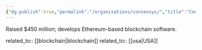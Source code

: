```yaml
---
{"dg-publish":true,"permalink":"/organisations/consensys/","title":"Consensys"}
---
```



Raised $450 million; develops Ethereum-based blockchain software.

related_to:: [[blockchain\|blockchain]]
related_to:: [[usa\|USA]]
